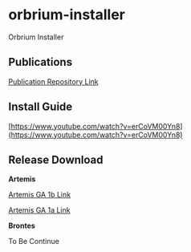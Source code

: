 # orbrium-installer
Orbrium Installer

## Publications

<a href="https://github.com/etevers-vcs/orbrium-publications">Publication Repository Link</a>

## Install Guide

[https://www.youtube.com/watch?v=erCoVM00Yn8](https://www.youtube.com/watch?v=erCoVM00Yn8)

## Release Download

**Artemis**

<a href="https://github.com/etevers-vcs/orbrium-installer/archive/refs/tags/artemis-ga-1b.zip">Artemis GA 1b Link</a>

<a href="https://github.com/etevers-vcs/orbrium-installer/archive/refs/tags/artemis-ga-1a.zip">Artemis GA 1a Link</a>

**Brontes**

To Be Continue
